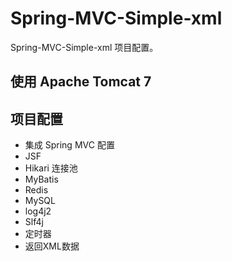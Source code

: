 # Spring-MVC-Simple-xml
Spring-MVC-Simple-xml 项目配置。

## 使用 Apache Tomcat 7

## 项目配置

- 集成 Spring MVC 配置
- JSF
- Hikari 连接池
- MyBatis
- Redis
- MySQL
- log4j2
- Slf4j
- 定时器
- 返回XML数据
